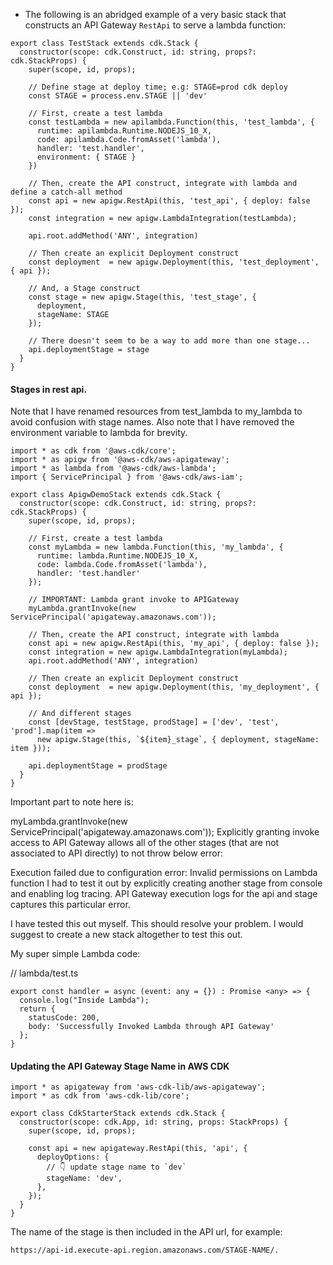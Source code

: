 - The following is an abridged example of a very basic stack that constructs an API Gateway `RestApi` to serve a lambda function:

```
export class TestStack extends cdk.Stack {
  constructor(scope: cdk.Construct, id: string, props?: cdk.StackProps) {
    super(scope, id, props);

    // Define stage at deploy time; e.g: STAGE=prod cdk deploy
    const STAGE = process.env.STAGE || 'dev'

    // First, create a test lambda
    const testLambda = new apilambda.Function(this, 'test_lambda', {
      runtime: apilambda.Runtime.NODEJS_10_X,
      code: apilambda.Code.fromAsset('lambda'),
      handler: 'test.handler',
      environment: { STAGE }
    })

    // Then, create the API construct, integrate with lambda and define a catch-all method
    const api = new apigw.RestApi(this, 'test_api', { deploy: false });
    const integration = new apigw.LambdaIntegration(testLambda);

    api.root.addMethod('ANY', integration)

    // Then create an explicit Deployment construct
    const deployment  = new apigw.Deployment(this, 'test_deployment', { api });

    // And, a Stage construct
    const stage = new apigw.Stage(this, 'test_stage', {
      deployment,
      stageName: STAGE
    });

    // There doesn't seem to be a way to add more than one stage...
    api.deploymentStage = stage
  }
}
```

#### Stages in rest api.

Note that I have renamed resources from test_lambda to my_lambda to avoid confusion with stage names. Also note that I have removed the environment variable to lambda for brevity.

```
import * as cdk from '@aws-cdk/core';
import * as apigw from '@aws-cdk/aws-apigateway';
import * as lambda from '@aws-cdk/aws-lambda';
import { ServicePrincipal } from '@aws-cdk/aws-iam';

export class ApigwDemoStack extends cdk.Stack {
  constructor(scope: cdk.Construct, id: string, props?: cdk.StackProps) {
    super(scope, id, props);

    // First, create a test lambda
    const myLambda = new lambda.Function(this, 'my_lambda', {
      runtime: lambda.Runtime.NODEJS_10_X,
      code: lambda.Code.fromAsset('lambda'),
      handler: 'test.handler'
    });

    // IMPORTANT: Lambda grant invoke to APIGateway
    myLambda.grantInvoke(new ServicePrincipal('apigateway.amazonaws.com'));

    // Then, create the API construct, integrate with lambda
    const api = new apigw.RestApi(this, 'my_api', { deploy: false });
    const integration = new apigw.LambdaIntegration(myLambda);
    api.root.addMethod('ANY', integration)

    // Then create an explicit Deployment construct
    const deployment  = new apigw.Deployment(this, 'my_deployment', { api });

    // And different stages
    const [devStage, testStage, prodStage] = ['dev', 'test', 'prod'].map(item =>
      new apigw.Stage(this, `${item}_stage`, { deployment, stageName: item }));

    api.deploymentStage = prodStage
  }
}
```

Important part to note here is:

myLambda.grantInvoke(new ServicePrincipal('apigateway.amazonaws.com'));
Explicitly granting invoke access to API Gateway allows all of the other stages (that are not associated to API directly) to not throw below error:

Execution failed due to configuration error: Invalid permissions on Lambda function
I had to test it out by explicitly creating another stage from console and enabling log tracing. API Gateway execution logs for the api and stage captures this particular error.

I have tested this out myself. This should resolve your problem. I would suggest to create a new stack altogether to test this out.

My super simple Lambda code:

// lambda/test.ts

```
export const handler = async (event: any = {}) : Promise <any> => {
  console.log("Inside Lambda");
  return {
    statusCode: 200,
    body: 'Successfully Invoked Lambda through API Gateway'
  };
}
```

#### Updating the API Gateway Stage Name in AWS CDK

```
import * as apigateway from 'aws-cdk-lib/aws-apigateway';
import * as cdk from 'aws-cdk-lib/core';

export class CdkStarterStack extends cdk.Stack {
  constructor(scope: cdk.App, id: string, props: StackProps) {
    super(scope, id, props);

    const api = new apigateway.RestApi(this, 'api', {
      deployOptions: {
        // 👇 update stage name to `dev`
        stageName: 'dev',
      },
    });
  }
}

```

The name of the stage is then included in the API url, for example:

```
https://api-id.execute-api.region.amazonaws.com/STAGE-NAME/.
```





